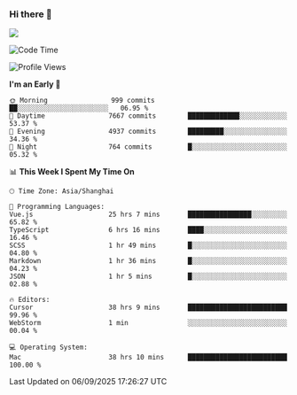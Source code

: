 ### Hi there 👋

<!--
**JJAYCHEN1e/jjaychen1e** is a ✨ _special_ ✨ repository because its `README.md` (this file) appears on your GitHub profile.

Here are some ideas to get you started:

- 🔭 I’m currently working on ...
- 🌱 I’m currently learning ...
- 👯 I’m looking to collaborate on ...
- 🤔 I’m looking for help with ...
- 💬 Ask me about ...
- 📫 How to reach me: ...
- 😄 Pronouns: ...
- ⚡ Fun fact: ...
-->

[![](https://github-readme-stats.vercel.app/api?username=jjaychen1e&show_icons=true)](https://github.com/jjaychen1e/github-readme-stats?count_private=true)

<!--START_SECTION:waka-->
![Code Time](http://img.shields.io/badge/Code%20Time-2%2C344%20hrs%203%20mins-blue)

![Profile Views](http://img.shields.io/badge/Profile%20Views-0-blue)

**I'm an Early 🐤** 

```text
🌞 Morning                999 commits         ██░░░░░░░░░░░░░░░░░░░░░░░   06.95 % 
🌆 Daytime                7667 commits        █████████████░░░░░░░░░░░░   53.37 % 
🌃 Evening                4937 commits        █████████░░░░░░░░░░░░░░░░   34.36 % 
🌙 Night                  764 commits         █░░░░░░░░░░░░░░░░░░░░░░░░   05.32 % 
```


📊 **This Week I Spent My Time On** 

```text
🕑︎ Time Zone: Asia/Shanghai

💬 Programming Languages: 
Vue.js                   25 hrs 7 mins       ████████████████░░░░░░░░░   65.82 % 
TypeScript               6 hrs 16 mins       ████░░░░░░░░░░░░░░░░░░░░░   16.46 % 
SCSS                     1 hr 49 mins        █░░░░░░░░░░░░░░░░░░░░░░░░   04.80 % 
Markdown                 1 hr 36 mins        █░░░░░░░░░░░░░░░░░░░░░░░░   04.23 % 
JSON                     1 hr 5 mins         █░░░░░░░░░░░░░░░░░░░░░░░░   02.88 % 

🔥 Editors: 
Cursor                   38 hrs 9 mins       █████████████████████████   99.96 % 
WebStorm                 1 min               ░░░░░░░░░░░░░░░░░░░░░░░░░   00.04 % 

💻 Operating System: 
Mac                      38 hrs 10 mins      █████████████████████████   100.00 % 
```


 Last Updated on 06/09/2025 17:26:27 UTC
<!--END_SECTION:waka-->
